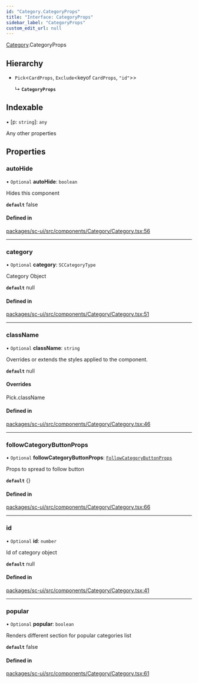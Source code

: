 ```yaml
---
id: "Category.CategoryProps"
title: "Interface: CategoryProps"
sidebar_label: "CategoryProps"
custom_edit_url: null
---
```


[Category](../modules/Category).CategoryProps

## Hierarchy

- `Pick`<`CardProps`, `Exclude`<keyof `CardProps`, ``"id"``\>\>

  ↳ **`CategoryProps`**

## Indexable

▪ [p: `string`]: `any`

Any other properties

## Properties

### autoHide

• `Optional` **autoHide**: `boolean`

Hides this component

**`default`** false

#### Defined in

[packages/sc-ui/src/components/Category/Category.tsx:56](https://github.com/selfcommunity/community-ui/blob/7f26f69/packages/sc-ui/src/components/Category/Category.tsx#L56)

___

### category

• `Optional` **category**: `SCCategoryType`

Category Object

**`default`** null

#### Defined in

[packages/sc-ui/src/components/Category/Category.tsx:51](https://github.com/selfcommunity/community-ui/blob/7f26f69/packages/sc-ui/src/components/Category/Category.tsx#L51)

___

### className

• `Optional` **className**: `string`

Overrides or extends the styles applied to the component.

**`default`** null

#### Overrides

Pick.className

#### Defined in

[packages/sc-ui/src/components/Category/Category.tsx:46](https://github.com/selfcommunity/community-ui/blob/7f26f69/packages/sc-ui/src/components/Category/Category.tsx#L46)

___

### followCategoryButtonProps

• `Optional` **followCategoryButtonProps**: [`FollowCategoryButtonProps`](FollowCategoryButton.FollowCategoryButtonProps)

Props to spread to follow button

**`default`** {}

#### Defined in

[packages/sc-ui/src/components/Category/Category.tsx:66](https://github.com/selfcommunity/community-ui/blob/7f26f69/packages/sc-ui/src/components/Category/Category.tsx#L66)

___

### id

• `Optional` **id**: `number`

Id of category object

**`default`** null

#### Defined in

[packages/sc-ui/src/components/Category/Category.tsx:41](https://github.com/selfcommunity/community-ui/blob/7f26f69/packages/sc-ui/src/components/Category/Category.tsx#L41)

___

### popular

• `Optional` **popular**: `boolean`

Renders different section for popular categories list

**`default`** false

#### Defined in

[packages/sc-ui/src/components/Category/Category.tsx:61](https://github.com/selfcommunity/community-ui/blob/7f26f69/packages/sc-ui/src/components/Category/Category.tsx#L61)
